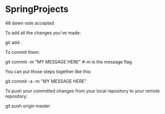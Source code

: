# SpringProjects


 48
down vote
accepted
	

To add all the changes you've made:

git add .

To commit them:

git commit -m "MY MESSAGE HERE" #-m is the message flag

You can put those steps together like this:

git commit -a -m "MY MESSAGE HERE"

To push your committed changes from your local repository to your remote repository:

git push origin master 
